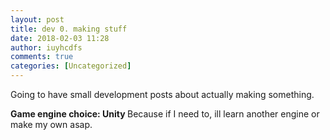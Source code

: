 ```yaml
---
layout: post
title: dev 0. making stuff
date: 2018-02-03 11:28
author: iuyhcdfs
comments: true
categories: [Uncategorized]
---
```

Going to have small development posts about actually making something.

<strong>Game engine choice: Unity
</strong>Because if I need to, ill learn another engine or make my own asap.

&nbsp;
